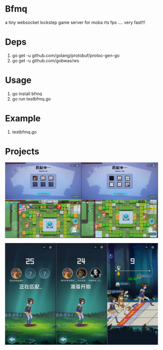 # Bfmq

a tiny websocket lockstep game server for moba rts fps ....
very fast!!!

# Deps
1.  go get -u github.com/golang/protobuf/protoc-gen-go
2.  go get -u github.com/gobwas/ws

# Usage
1.  go install bfmq
2.  go run testbfmq.go

# Example 
1.  testbfmq.go

# Projects
![demo](https://github.com/DAN-AND-DNA/bfmq/blob/master/img/201952-125413.jpg)






![demo](https://github.com/DAN-AND-DNA/bfmq/blob/master/img/201952-124235.jpg)

